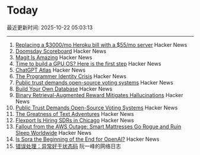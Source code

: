 # Today

最近更新时间: 2025-10-22 05:03:13

--- 
1. [Replacing a $3000/mo Heroku bill with a $55/mo server](https://disco.cloud/blog/how-idealistorg-replaced-a-3000mo-heroku-bill-with-a-55-server/) Hacker News
2. [Doomsday Scoreboard](https://doomsday.march1studios.com/) Hacker News
3. [Magit Is Amazing](https://heiwiper.com/posts/magit-is-awesome/) Hacker News
4. [Time to build a GPU OS? Here is the first step](https://www.notion.so/yifanqiao/Solve-the-GPU-Cost-Crisis-with-kvcached-289da9d1f4d68034b17bf2774201b141) Hacker News
5. [ChatGPT Atlas](https://chatgpt.com/atlas) Hacker News
6. [The Programmer Identity Crisis](https://hojberg.xyz/the-programmer-identity-crisis/) Hacker News
7. [Public trust demands open-source voting systems](https://www.voting.works/news/public-trust-demands-open-source-voting-systems) Hacker News
8. [Build Your Own Database](https://www.nan.fyi/database) Hacker News
9. [Binary Retrieval-Augmented Reward Mitigates Hallucinations](https://arxiv.org/abs/2510.17733) Hacker News
10. [Public Trust Demands Open-Source Voting Systems](https://www.voting.works/news/public-trust-demands-open-source-voting-systems) Hacker News
11. [The Greatness of Text Adventures](https://entropicthoughts.com/the-greatness-of-text-adventures) Hacker News
12. [Flexport Is Hiring SDRs in Chicago](https://job-boards.greenhouse.io/flexport/jobs/5690976?gh_jid=5690976) Hacker News
13. [Fallout from the AWS Outage: Smart Mattresses Go Rogue and Ruin Sleep Worldwide](https://quasa.io/media/the-strangest-fallout-from-the-aws-outage-smart-mattresses-go-rogue-and-ruin-sleep-worldwide) Hacker News
14. [Is Sora the Beginning of the End for OpenAI?](https://calnewport.com/is-sora-the-beginning-of-the-end-for-openai/) Hacker News
15. [错误处理：异常好于状态码](http://www.ruanyifeng.com/blog/2025/10/exception.html) 阮一峰的网络日志
